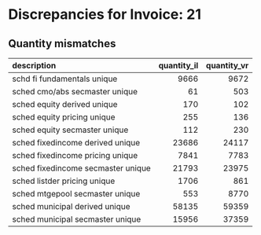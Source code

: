 # Discrepancies for Invoice: 21

## Quantity mismatches

| description                        |   quantity_il |   quantity_vr |
|:-----------------------------------|--------------:|--------------:|
| schd fi fundamentals unique        |          9666 |          9672 |
| sched cmo/abs secmaster unique     |            61 |           503 |
| sched equity derived unique        |           170 |           102 |
| sched equity pricing unique        |           255 |           136 |
| sched equity secmaster unique      |           112 |           230 |
| sched fixedincome derived unique   |         23686 |         24117 |
| sched fixedincome pricing unique   |          7841 |          7783 |
| sched fixedincome secmaster unique |         21793 |         23975 |
| sched listder pricing unique       |          1706 |           861 |
| sched mtgepool secmaster unique    |           553 |          8770 |
| sched municipal derived unique     |         58135 |         59359 |
| sched municipal secmaster unique   |         15956 |         37359 |

